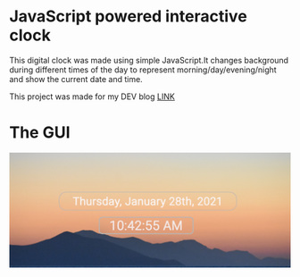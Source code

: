 # JavaScript powered interactive clock

This digital clock was made using simple JavaScript.It changes background during different times of the day to represent morning/day/evening/night and show the current date and time.

This project was made for my DEV blog [LINK](https://dev.to/miljkovicjovan/build-your-own-digital-clock-with-javascript-4fkn)

# The GUI
![screenshot of the program](https://github.com/miljkovicjovan/really-cool-clock/blob/main/public/gui.png)
